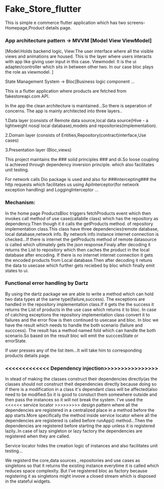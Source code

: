# Fake_Store_flutter

This is simple e commerce flutter application which has two screens- Homepage,Product details page.


### App architecture pattern -> MVVM [Model View ViewModel]
 
[Model:Holds backend logic,
 View:The user interface where all the visible views and animations are housed.
 This is the layer where users interacts with app like giving user input in this case.
 Viewmodel: It is the ui adapter/controller which sits in between other two.
 In our case bloc plays the role as viewmodel. 
]

State Management System -> Bloc[Business logic component ...

This is a flutter application where products are fetched from fakestoreapi.com API.

In the app the clean architecture is maintained...So there is  seperation of concerns.
The app is mainly architected into three layers..

1.Data layer (consists of Remote data source,local data source(Hive - a lightweight nosql local database),models and repositories(implementation).

2.Domain layer (consists of Entities,Repository(contract)interface,Use cases)

3.Presentation layer (Bloc,views)

This project maintains the ### solid principles ### and di.So loose coupling is achieved through dependency inversion principle.
which also facilitates unit testing.

For network calls Dio package is used and also for ###intercepting### the http requests which facilitates us using ApiInterceptor(for network exception handling) and LoggingInterceptor ...


### Mechanism:
In the home page ProductsBloc triggers fetchProducts event which then invokes call method of use case(callablle class) which has the repository as dependency.Then though it it calls the getProducts method. of repository implementation class.This class have three dependencies(remote database,
local database,network info. By network info instance internet connection is checked...If there is internet the getProducts method of remote datasource is called which ultimately gets the json response.Finaly after decoding it returns the List<ProductModel> to repository which then caches the product in the local database after encoding. If there is no internet internet connection it gets the encoded products from Local database.Then after decoding it retuns the data to usecase which further gets reciebed by bloc which finally emit states to ui.  

### Functional error handling by Dartz ###

By using the dartz package we are able to write a method which can hold two data types at the same type(failure,success).
The exceptions are handled in the repository implementation class.If it gets the the success it returns the List of products in the use case which returns it to bloc.
In case of catching exceptions the repository implementation class convert it to failures and the error flow is then continued to usecase and bloc.
In bloc we have the result which needs to handle the both scenario (failure and succcess).
The result has a method named fold which can handle the both scenario.So based on the result bloc will emit the succcesState or errorState.    


If user presses any of the list item...It will take him to corresponding products details page.

### <<<<<<<<<<<<< Dependency injection>>>>>>>>>>>>>>>>

In stead of making the classes construct their dependencies directly(as the classes should not construct theit dependencies directly because doing so if there is a modification in a class it's dependant class will be affected(also need to be modified.So it is good to constuct them somewhere outside and then pass the instances so it will not break the system.
I've used the <<<<<< service locator >>>>>>>>> design pattern 
where all the dependencies are registered in a centralized place in a method before the app starts.More specifically the method inside
service locator where all the dependencies are registered is called before runApp() method...Then the dependencies are registered 
before starting the app unless it is registered lazily..In case of lazy singleton or lazy factory the dependencies are registered when they are called.

Service locator hides the creation logic of instances and also facilitates unit testing...

We registerd the core,data sources , repositories and use cases as singletons so that it returns the existing instance everytime it is called 
which reduces space complexity. But I've registered bloc as factory because registering it as singletons might invove a closed stream which
is disposed in the stateful widgets. 
